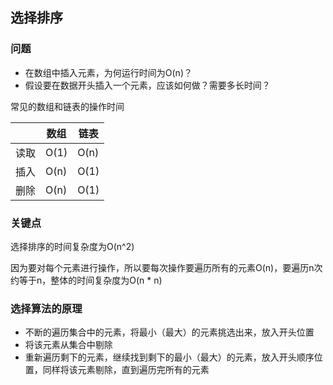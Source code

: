## 选择排序

### 问题

* 在数组中插入元素，为何运行时间为O(n)？
* 假设要在数据开头插入一个元素，应该如何做？需要多长时间？

常见的数组和链表的操作时间

&nbsp;|数组|链表
----|----|----
读取|O(1)|O(n)
插入|O(n)|O(1)
删除|O(n)|O(1)

### 关键点

选择排序的时间复杂度为O(n^2)

因为要对每个元素进行操作，所以要每次操作要遍历所有的元素O(n)，要遍历n次约等于n，整体的时间复杂度为O(n * n)

### 选择算法的原理

* 不断的遍历集合中的元素，将最小（最大）的元素挑选出来，放入开头位置
* 将该元素从集合中剔除
* 重新遍历剩下的元素，继续找到剩下的最小（最大）的元素，放入开头顺序位置，同样将该元素剔除，直到遍历完所有的元素